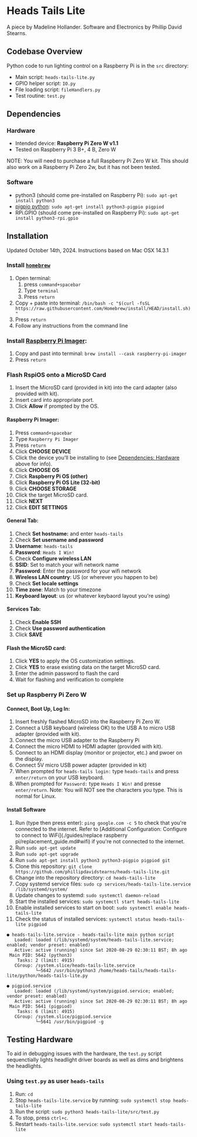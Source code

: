 # Heads Tails Lite

A piece by Madeline Hollander. Software and Electronics by Phillip David Stearns.

## Codebase Overview

Python code to run lighting control on a Raspberry Pi is in the `src` directory:

* Main script: `heads-tails-lite.py`
* GPIO helper script: `IO.py`
* File loading script: `fileHandlers.py`
* Test routine: `test.py`

## Dependencies

<a id="hardware"></a>
### Hardware

* Intended device: **Raspberry Pi Zero W v1.1**
* Tested on Raspberry Pi 3 B+, 4 B, Zero W

NOTE: You will need to purchase a full Raspberry Pi Zero W kit. This should also work on a Raspberry Pi Zero 2w, but it has not been tested.

### Software

* python3 (should come pre-installed on Raspberry Pi): `sudo apt-get install python3`
* [pigpio python](http://abyz.me.uk/rpi/pigpio/python.html): `sudo apt-get install python3-pigpio pigpiod`
* RPi.GPIO (should come pre-installed on Raspberry Pi): `sudo apt-get install python3-rpi.gpio`

## Installation

Updated October 14th, 2024. Instructions based on Mac OSX 14.3.1

### Install [`homebrew`](https://brew.sh/)

1. Open terminal:
	1. press `command+spacebar`
	2. Type `terminal`
	3. Press `return`
1. Copy + paste into terminal: `/bin/bash -c "$(curl -fsSL https://raw.githubusercontent.com/Homebrew/install/HEAD/install.sh)"`
1. Press `return`
1. Follow any instructions from the command line

### Install [Raspberry Pi Imager](https://formulae.brew.sh/cask/raspberry-pi-imager#default):

1. Copy and past into terminal: `brew install --cask raspberry-pi-imager`
1. Press `return`

### Flash RspiOS onto a MicroSD Card

1. Insert the MicroSD card (provided in kit) into the card adapter (also provided with kit).
1. Insert card into appropriate port.
1. Click **Allow** if prompted by the OS.

#### Raspberry Pi Imager:

1. Press `command+spacebar`
1. Type `Raspberry Pi Imager`
1. Press `return`
1. Click **CHOOSE DEVICE**
1. Click the device you'll be installing to (see [Dependencies: Hardware](#hardware) above for info).
1. Click **CHOOSE OS**
1. Click **Raspberry Pi OS (other)**
1. Click **Raspberry Pi OS Lite (32-bit)**
1. Click **CHOOSE STORAGE**
1. Click the target MicroSD card.
1. Click **NEXT**
1. Click **EDIT SETTINGS**

#### General Tab:

1. Check **Set hostname:** and enter `heads-tails`
1. Check **Set username and password**
1. **Username**: `heads-tails`
1. **Password**: `Heads I Win!`
1. Check **Configure wireless LAN**
1. **SSID**: Set to match your wifi network name
1. **Password**: Enter the password for your wifi network
1. **Wireless LAN country**: US (or wherever you happen to be)
1. Check **Set locale settings**
1. **Time zone**: Match to your timezone
1. **Keyboard layout**: us (or whatever keybaord layout you're using)

#### Services Tab:

1. Check **Enable SSH**
1. Check **Use password authentication** 
1. Click **SAVE**

#### Flash the MicroSD card:

1. Click **YES** to apply the OS customization settings. 
1. Click **YES** to erase existing data on the target MicroSD card.
1. Enter the admin password to flash the card
1. Wait for flashing and verification to complete

### Set up Raspberry Pi Zero W

#### Connect, Boot Up, Log In:

1. Insert freshly flashed MicroSD into the Raspberry Pi Zero W.
1. Connect a USB keyboard (wireless OK) to the USB A to micro USB adapter (provided with kit).
1. Connect the micro USB adapter to the Raspberry Pi
1. Connect the micro HDMI to HDMI adapter (provided with kit).
1. Connect to an HDMI display (monitor or projector, etc.) and pwoer on the display.
1. Connect 5V micro USB power adapter (provided in kit)
1. When prompted for `heads-tails login:` type `heads-tails` and press `enter/return` on your USB keyboard.
1. When prompted for `Password:` type `Heads I Win!` and presse `enter/return`. Note: You will NOT see the characters you type. This is normal for Linux.

#### Install Software

1. Run (type then press enter): `ping google.com -c 5` to check that you're connected to the internet. Refer to [Additional Configuration: Configure to connect to WiFi](./guides/replace raspberry pi/replacement_guide.md#wifi) if you're not connected to the internet.
1. Run `sudo apt-get update`
1. Run `sudo apt-get upgrade`
1. Run `sudo apt-get install python3 python3-pigpio pigpiod git`
1. Clone this repository: `git clone https://github.com/phillipdavidstearns/heads-tails-lite.git`
1. Change into the repository directory: `cd heads-tails-lite`
1. Copy systemd service files: `sudo cp services/heads-tails-lite.service /lib/systemd/system/`
1. Update changes to systemd: `sudo systemctl daemon-reload`
1. Start the installed services: `sudo systemctl start heads-tails-lite`
1. Enable installed services to start on boot: `sudo systemctl enable heads-tails-lite`
1. Check the status of installed services: `systemctl status heads-tails-lite pigpiod`

```
● heads-tails-lite.service - heads-tails-lite main python script
   Loaded: loaded (/lib/systemd/system/heads-tails-lite.service; enabled; vendor preset: enabled)
   Active: active (running) since Sat 2020-08-29 02:30:11 BST; 8h ago
 Main PID: 5642 (python3)
    Tasks: 2 (limit: 4915)
   CGroup: /system.slice/heads-tails-lite.service
           └─5642 /usr/bin/python3 /home/heads-tails/heads-tails-lite/python/heads-tails-lite.py

● pigpiod.service
   Loaded: loaded (/lib/systemd/system/pigpiod.service; enabled; vendor preset: enabled)
   Active: active (running) since Sat 2020-08-29 02:30:11 BST; 8h ago
 Main PID: 5641 (pigpiod)
    Tasks: 6 (limit: 4915)
   CGroup: /system.slice/pigpiod.service
           └─5641 /usr/bin/pigpiod -g
```

## Testing Hardware

To aid in debugging issues with the hardware, the `test.py` script sequenctially lights headlight driver boards as well as dims and brightens the headlights.

### Using `test.py` as user `heads-tails`

1. Run: `cd`
1. Stop `heads-tails-lite.service` by running: `sudo systemctl stop heads-tails-lite`
1. Run the script: `sudo python3 heads-tails-lite/src/test.py`
1. To stop, press `ctrl+c`.
1. Restart `heads-tails-lite.service`: `sudo systemctl start heads-tails-lite`
